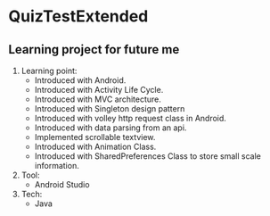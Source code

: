 # QuizTestExtended
## Learning project for future me

1. Learning point:
	* Introduced with Android.
	* Introduced with Activity Life Cycle.
	* Introduced with MVC architecture.
	* Introduced with Singleton design pattern
   * Introduced with volley http request class in Android.
   * Introduced with data parsing from an api.
   * Implemented scrollable textview.
   * Introduced with Animation Class.
   * Introduced with SharedPreferences Class to store small scale information.
2. Tool:
	* Android Studio
3. Tech:
	* Java
